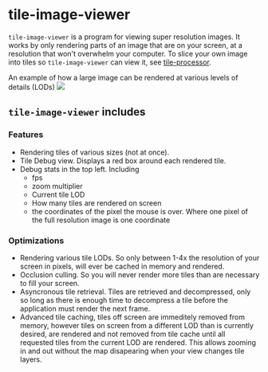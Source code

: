 # tile-image-viewer
 
`tile-image-viewer` is a program for viewing super resolution images. It works by only rendering parts of an image that are on your screen, at a resolution that won't overwhelm your computer. To slice your own image into tiles so `tile-image-viewer` can view it, see [tile-processor](https://github.com/sloganking/tile-processor).

An example of how a large image can be rendered at various levels of details (LODs)
![](https://raw.githubusercontent.com/banesullivan/localtileserver/main/imgs/tile-diagram.gif)


 ## `tile-image-viewer` includes 

### Features
- Rendering tiles of various sizes (not at once).
- Tile Debug view. Displays a red box around each rendered tile.
- Debug stats in the top left. Including
  - fps
  - zoom multiplier
  - Current tile LOD
  - How many tiles are rendered on screen
  - the coordinates of the pixel the mouse is over. Where one pixel of the full resolution image is one coordinate
### Optimizations
- Rendering various tile LODs. So only between 1-4x the resolution of your screen in pixels, will ever be cached in memory and rendered.
- Occlusion culling. So you will never render more tiles than are necessary to fill your screen.
- Asyncronous tile retrieval. Tiles are retrieved and decompressed, only so long as there is enough time to decompress a tile before the application must render the next frame.
- Advanced tile caching, tiles off screen are immeditely removed from memory, however tiles on screen from a different LOD than is currently desired, are rendered and not removed from tile cache until all requested tiles from the current LOD are rendered. This allows zooming in and out without the map disapearing when your view changes tile layers.


